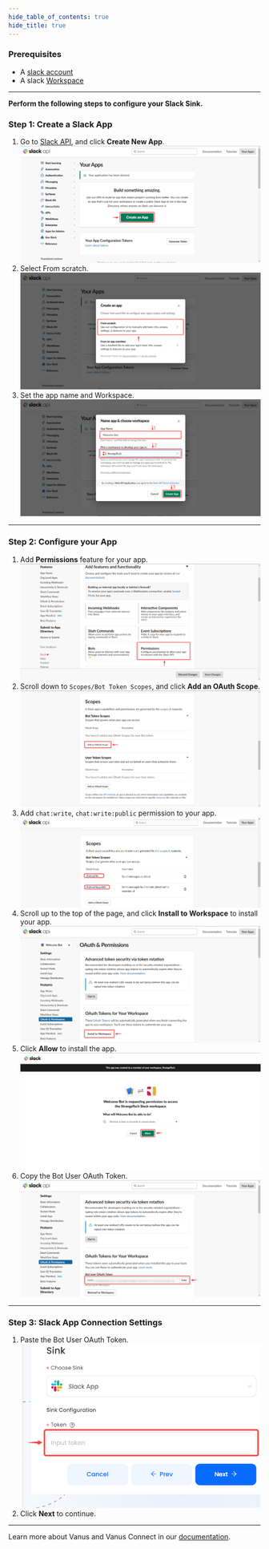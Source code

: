 ```yaml
--- 
hide_table_of_contents: true
hide_title: true
---
```


### Prerequisites

- A [slack account](https://slack.com)
- A slack [Workspace](https://slack.com/help/articles/206845317-Create-a-Slack-workspace)

---

**Perform the following steps to configure your Slack Sink.**

### Step 1: Create a Slack App
1. Go to [Slack API](https://api.slack.com/apps), and click **Create New App**.
![img.png](images/create%20app.png)
2. Select From scratch.
![img_1.png](images/from%20scratch.png)
3. Set the app name and Workspace.
![img_2.png](images/create%20app2.png)


---

### Step 2: Configure your App
1. Add **Permissions** feature for your app.
![img_3.png](images/permissions.png)
2. Scroll down to `Scopes/Bot Token Scopes`, and click **Add an OAuth Scope**.
![img_4.png](images/add%20auth%20scope.png)
3. Add `chat:write`, `chat:write:public` permission to your app.
![](images/chat-write-public.png)
4. Scroll up to the top of the page, and click **Install to Workspace** to install your app.
![img_7.png](images/install%20to%20workspace.png)
5. Click **Allow** to install the app.
![img_8.png](images/allow.png)
6. Copy the Bot User OAuth Token.
 ![img_9.png](images/copy%20token.png)

---

### Step 3: Slack App Connection Settings
1. Paste the Bot User OAuth Token.
![img_10.png](images/input%20token.png)
2. Click **Next** to continue.

---

Learn more about Vanus and Vanus Connect in our [documentation](https://docs.vanus.ai).
